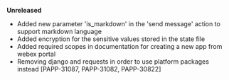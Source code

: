 **Unreleased**
* Added new parameter 'is_markdown' in the 'send message' action to support markdown language
* Added encryption for the sensitive values stored in the state file
* Added required scopes in documentation for creating a new app from webex portal 
* Removing django and requests in order to use platform packages instead [PAPP-31087, PAPP-31082, PAPP-30822]
